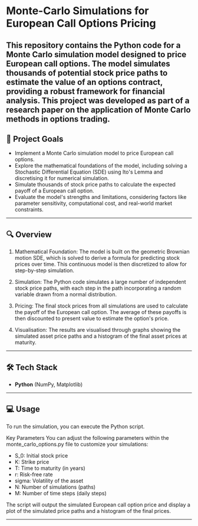 # Monte-Carlo Simulations for European Call Options Pricing
This repository contains the Python code for a Monte Carlo simulation model designed to price European call options. The model simulates thousands of potential stock price paths to estimate the value of an options contract, providing a robust framework for financial analysis. This project was developed as part of a research paper on the application of Monte Carlo methods in options trading.
---
## 🎯 Project Goals
- Implement a Monte Carlo simulation model to price European call options.
- Explore the mathematical foundations of the model, including solving a Stochastic Differential Equation (SDE) using Ito's Lemma and discretising it for numerical simulation.
- Simulate thousands of stock price paths to calculate the expected payoff of a European call option.
- Evaluate the model's strengths and limitations, considering factors like parameter sensitivity, computational cost, and real-world market constraints.
---
## 🔍 Overview
1. Mathematical Foundation: The model is built on the geometric Brownian motion SDE, which is solved to derive a formula for predicting stock prices over time. This continuous model is then discretized to allow for step-by-step simulation.

2. Simulation: The Python code simulates a large number of independent stock price paths, with each step in the path incorporating a random variable drawn from a normal distribution.

3. Pricing: The final stock prices from all simulations are used to calculate the payoff of the European call option. The average of these payoffs is then discounted to present value to estimate the option's price.

4. Visualisation: The results are visualised through graphs showing the simulated asset price paths and a histogram of the final asset prices at maturity.
---
## 🛠️ Tech Stack
- **Python** (NumPy, Matplotlib)
---
## 💻 Usage
To run the simulation, you can execute the Python script.

Key Parameters
You can adjust the following parameters within the monte_carlo_options.py file to customize your simulations:

- S_0: Initial stock price
- K: Strike price
- T: Time to maturity (in years)
- r: Risk-free rate
- sigma: Volatility of the asset
- N: Number of simulations (paths)
- M: Number of time steps (daily steps)

The script will output the simulated European call option price and display a plot of the simulated price paths and a histogram of the final prices.

---
